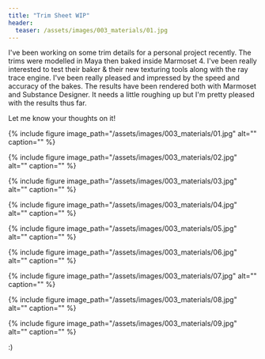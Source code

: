```yaml
---
title: "Trim Sheet WIP"
header:
  teaser: /assets/images/003_materials/01.jpg
---
```


I've been working on some trim details for a personal project recently. The trims were modelled in Maya then baked inside Marmoset 4. I've been really interested to test their baker & their new texturing tools along with the ray trace engine.  I've been really pleased and impressed by the speed and accuracy of the bakes.  The results have been rendered both with Marmoset and Substance Designer. It needs a little roughing up but I'm pretty pleased with the results thus far. 

Let me know your thoughts on it! 


{% include figure image_path="/assets/images/003_materials/01.jpg" alt="" caption="" %}

{% include figure image_path="/assets/images/003_materials/02.jpg" alt="" caption="" %}

{% include figure image_path="/assets/images/003_materials/03.jpg" alt="" caption="" %}

{% include figure image_path="/assets/images/003_materials/04.jpg" alt="" caption="" %}

{% include figure image_path="/assets/images/003_materials/05.jpg" alt="" caption="" %}

{% include figure image_path="/assets/images/003_materials/06.jpg" alt="" caption="" %}

{% include figure image_path="/assets/images/003_materials/07.jpg" alt="" caption="" %}

{% include figure image_path="/assets/images/003_materials/08.jpg" alt="" caption="" %}

{% include figure image_path="/assets/images/003_materials/09.jpg" alt="" caption="" %}




:)